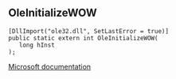 ## OleInitializeWOW

```
[DllImport("ole32.dll", SetLastError = true)]
public static extern int OleInitializeWOW(
   long hInst
);
```

[Microsoft documentation](TODO)
